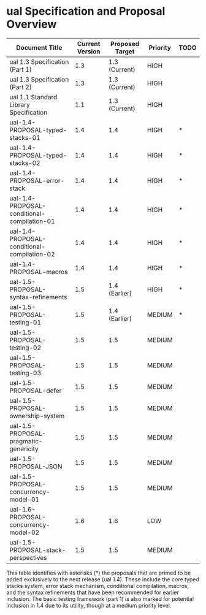 # ual Specification and Proposal Overview

| Document Title | Current Version | Proposed Target | Priority | TODO |
|----------------|----------------|-----------------|----------|------|
| ual 1.3 Specification (Part 1) | 1.3 | 1.3 (Current) | HIGH |  |
| ual 1.3 Specification (Part 2) | 1.3 | 1.3 (Current) | HIGH |  |
| ual 1.1 Standard Library Specification | 1.1 | 1.3 (Current) | HIGH |  |
| ual-1.4-PROPOSAL-typed-stacks-01 | 1.4 | 1.4 | HIGH | * |
| ual-1.4-PROPOSAL-typed-stacks-02 | 1.4 | 1.4 | HIGH | * |
| ual-1.4-PROPOSAL-error-stack | 1.4 | 1.4 | HIGH | * |
| ual-1.4-PROPOSAL-conditional-compilation-01 | 1.4 | 1.4 | HIGH | * |
| ual-1.4-PROPOSAL-conditional-compilation-02 | 1.4 | 1.4 | HIGH | * |
| ual-1.4-PROPOSAL-macros | 1.4 | 1.4 | HIGH | * |
| ual-1.5-PROPOSAL-syntax-refinements | 1.5 | 1.4 (Earlier) | HIGH | * |
| ual-1.5-PROPOSAL-testing-01 | 1.5 | 1.4 (Earlier) | MEDIUM | * |
| ual-1.5-PROPOSAL-testing-02 | 1.5 | 1.5 | MEDIUM |  |
| ual-1.5-PROPOSAL-testing-03 | 1.5 | 1.5 | MEDIUM |  |
| ual-1.5-PROPOSAL-defer | 1.5 | 1.5 | MEDIUM |  |
| ual-1.5-PROPOSAL-ownership-system | 1.5 | 1.5 | MEDIUM |  |
| ual-1.5-PROPOSAL-pragmatic-genericity | 1.5 | 1.5 | MEDIUM |  |
| ual-1.5-PROPOSAL-JSON | 1.5 | 1.5 | MEDIUM |  |
| ual-1.5-PROPOSAL-concurrency-model-01 | 1.5 | 1.5 | MEDIUM |  |
| ual-1.6-PROPOSAL-concurrency-model-02 | 1.6 | 1.6 | LOW |  |
| ual-1.5-PROPOSAL-stack-perspectives | 1.5 | 1.5 | MEDIUM |  |

This table identifies with asterisks (*) the proposals that are primed to be added exclusively to the next release (ual 1.4). These include the core typed stacks system, error stack mechanism, conditional compilation, macros, and the syntax refinements that have been recommended for earlier inclusion. The basic testing framework (part 1) is also marked for potential inclusion in 1.4 due to its utility, though at a medium priority level.
